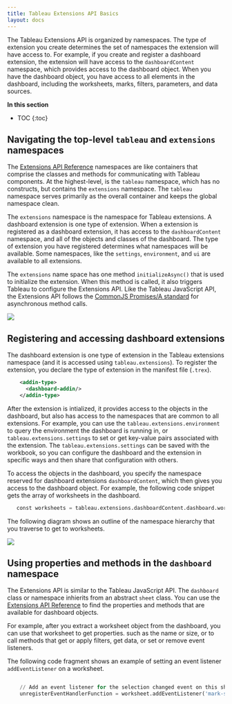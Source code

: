 ```yaml
---
title: Tableau Extensions API Basics
layout: docs
--- 
```


The Tableau Extensions API is organized by namespaces. The type of extension you create determines the set of namespaces the extension will have access to. For example, if you create and register a dashboard extension, the extension will have access to the `dashboardContent` namespace, which provides access to the dashboard object. When you have the dashboard object, you have access to all elements in the dashboard, including the worksheets, marks, filters, parameters, and data sources. 


**In this section**

* TOC
{:toc}

## Navigating the top-level `tableau` and `extensions` namespaces


The [Extensions API Reference]({{site.baseurl}}\docs\index.html) namespaces are like containers that comprise the classes and methods for communicating with Tableau components. At the highest-level, is the `tableau` namespace, which has no constructs, but contains the `extensions` namespace. The `tableau` namespace serves primarily as the overall container and keeps the global namespace clean. 

The `extensions` namespace is the namespace for Tableau extensions. A dashboard extension is one type of extension. When a extension is registered as a dashboard extension, it has access to the `dashboardContent` namespace, and all of the objects and classes of the dashboard. The type of extension you have registered determines what namespaces will be available. Some namespaces, like the `settings`, `environment`, and `ui` are available to all extensions.  

The `extensions` name space has one method `initializeAsync()` that is used to initialize the extension. When this method is called, it also triggers Tableau to configure the Extensions API. Like the Tableau JavaScript API, the Extensions API follows the [CommonJS Promises/A standard](http://wiki.commonjs.org/wiki/Promises/A) for asynchronous method calls. 

![]({{site.baseurl}}/assets/tab_ext_class.png)

## Registering and accessing dashboard extensions

The dashboard extension is one type of extension in the Tableau extensions namespace (and it is accessed using `tableau.extensions`). To register the extension, you declare the type of extension in the manifest file (`.trex`). 

```xml
    <addin-type>
      <dashboard-addin/>
    </addin-type>
```
After the extension is intialized, it provides access to the objects in the dashboard, but also has access to the namespaces that are common to all extensions. For example, you can use the `tableau.extensions.environment` to query the environment the dashboard is running in, or `tableau.extensions.settings` to set or get key-value pairs associated with the extension. The `tableau.extensions.settings` can be saved with the workbook, so you can configure the dashboard and the extension in specific ways and then share that configuration with others. 

To access the objects in the dashboard, you specify the namespace reserved for dashboard extensions `dashboardContent`, which then gives you access to the dashboard object. For example, the following code snippet gets the array of worksheets in the dashboard.

```python
   const worksheets = tableau.extensions.dashboardContent.dashboard.worksheets ;
```

The following diagram shows an outline of the namespace hierarchy that you traverse to get to worksheets.     

![]({{site.baseurl}}/assets/tab_ext_class_worksheet.png)

## Using properties and methods in the `dashboard` namespace

The Extensions API is similar to the Tableau JavaScript API. The `dashboard` class or namespace inhierits from an abstract `sheet` class. You can use the [Extensions API Reference]({{site.baseurl}}\docs\index.html) to find the properties and methods that are available for dashboard objects.

For example, after you extract a worksheet object from the dashboard, you can use that worksheet to get properties. such as the name or size, or to call methods that get or apply filters, get data, or set or remove event listeners. 

The following code fragment shows an example of setting an event listener `addEventListener` on a worksheet. 

```python

    // Add an event listener for the selection changed event on this sheet.
    unregisterEventHandlerFunction = worksheet.addEventListener('mark-selection-changed', myfunctionHandleSelectionEvent);
``` 








